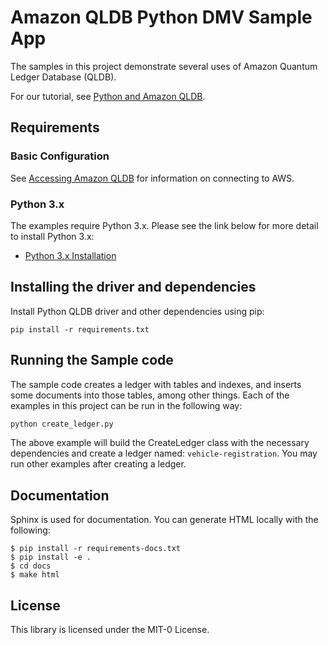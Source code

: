 # Amazon QLDB Python DMV Sample App

The samples in this project demonstrate several uses of Amazon Quantum Ledger Database (QLDB).

For our tutorial, see [Python and Amazon QLDB](https://docs.aws.amazon.com/qldb/latest/developerguide/getting-started.python.html).

## Requirements

### Basic Configuration

See [Accessing Amazon QLDB](https://docs.aws.amazon.com/qldb/latest/developerguide/accessing.html) for information on connecting to AWS.

### Python 3.x

The examples require Python 3.x. Please see the link below for more detail to install Python 3.x:

* [Python 3.x Installation](https://www.python.org/downloads/)

## Installing the driver and dependencies

Install Python QLDB driver and other dependencies using pip:

```
pip install -r requirements.txt
```

## Running the Sample code

The sample code creates a ledger with tables and indexes, and inserts some documents into those tables,
among other things. Each of the examples in this project can be run in the following way:

```python
python create_ledger.py
```

The above example will build the CreateLedger class with the necessary dependencies and create a ledger named:
`vehicle-registration`. You may run other examples after creating a ledger.

## Documentation

Sphinx is used for documentation. You can generate HTML locally with the following:

```
$ pip install -r requirements-docs.txt
$ pip install -e .
$ cd docs
$ make html
```

## License

This library is licensed under the MIT-0 License.
